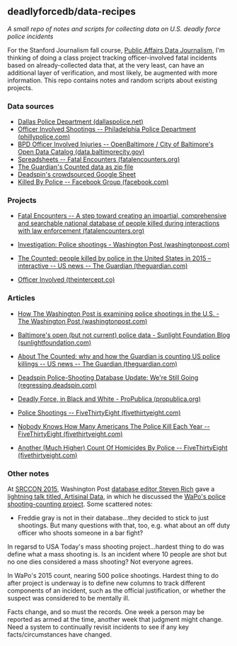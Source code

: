 ## deadlyforcedb/data-recipes

*A small repo of notes and scripts for collecting data on U.S. deadly force police incidents*

For the Stanford Journalism fall course, [Public Affairs Data Journalism](http://padjo.org), I'm thinking of doing a class project tracking officer-involved fatal incidents based on already-collected data that, at the very least, can have an additional layer of verification, and most likely, be augmented with more information. This repo contains notes and random scripts about existing projects.


### Data sources

- [Dallas Police Department (dallaspolice.net)](http://www.dallaspolice.net/ois/ois.html) 
- [Officer Involved Shootings -- Philadelphia Police Department (phillypolice.com)](https://www.phillypolice.com/ois/) 
- [BPD Officer Involved Injuries -- OpenBaltimore / City of Baltimore's Open Data Catalog (data.baltimorecity.gov)](https://data.baltimorecity.gov/Public-Safety/BPD-Officer-Involved-Injuries/3w4d-kckv) 
- [Spreadsheets -- Fatal Encounters (fatalencounters.org)](http://www.fatalencounters.org/spreadsheets/) 
- [The Guardian's Counted data as zip file](http://interactive.guim.co.uk/2015/the-counted/thecounted-data.zip)
- [Deadspin's crowdsourced Google Sheet](https://docs.google.com/spreadsheets/d/1cEGQ3eAFKpFBVq1k2mZIy5mBPxC6nBTJHzuSWtZQSVw/edit?usp=sharing)
- [Killed By Police -- Facebook Group (facebook.com)](https://www.facebook.com/KilledByPolice) 

 

### Projects

- [Fatal Encounters -- A step toward creating an impartial, comprehensive and searchable national database of people killed during interactions with law enforcement (fatalencounters.org)](http://www.fatalencounters.org/) 


- [Investigation: Police shootings - Washington Post (washingtonpost.com)](https://www.washingtonpost.com/graphics/national/police-shootings/) 

- [The Counted: people killed by police in the United States in 2015 – interactive -- US news -- The Guardian (theguardian.com)](http://www.theguardian.com/us-news/ng-interactive/2015/jun/01/the-counted-police-killings-us-database) 

- [Officer Involved (theintercept.co)](https://theintercept.co/officer-involved/) 




### Articles

- [How The Washington Post is examining police shootings in the U.S. - The Washington Post (washingtonpost.com)](http://www.washingtonpost.com/national/how-the-washington-post-is-examining-police-shootings-in-the-us/2015/06/29/f42c10b2-151b-11e5-9518-f9e0a8959f32_story.html) 

- [Baltimore's open (but not current) police data - Sunlight Foundation Blog (sunlightfoundation.com)](https://sunlightfoundation.com/blog/2015/05/01/baltimores-open-but-not-current-police-data/) 
 
- [About The Counted: why and how the Guardian is counting US police killings -- US news -- The Guardian (theguardian.com)](http://www.theguardian.com/us-news/ng-interactive/2015/jun/01/about-the-counted) 

- [Deadspin Police-Shooting Database Update: We're Still Going (regressing.deadspin.com)](http://regressing.deadspin.com/deadspin-police-shooting-database-update-were-still-go-1627414202) 

- [Deadly Force, in Black and White - ProPublica (propublica.org)](http://www.propublica.org/article/deadly-force-in-black-and-white) 

- [Police Shootings -- FiveThirtyEight (fivethirtyeight.com)](http://fivethirtyeight.com/tag/police-shootings/) 

- [Nobody Knows How Many Americans The Police Kill Each Year -- FiveThirtyEight (fivethirtyeight.com)](http://fivethirtyeight.com/features/how-many-americans-the-police-kill-each-year/) 

- [Another (Much Higher) Count Of Homicides By Police -- FiveThirtyEight (fivethirtyeight.com)](http://fivethirtyeight.com/datalab/another-much-higher-count-of-police-homicides/) 


### Other notes

At [SRCCON 2015](http://srccon.org/), Washington Post [database editor Steven Rich](https://twitter.com/dataeditor) gave a [lightning talk titled, Artisinal Data](http://datanews.github.io/thunder/), in which he discussed the [WaPo's police shooting-counting project](http://www.washingtonpost.com/national/how-the-washington-post-is-examining-police-shootings-in-the-us/2015/06/29/f42c10b2-151b-11e5-9518-f9e0a8959f32_story.html). Some scattered notes:

- Freddie gray is not in their database...they decided to stick to just shootings. But many questions with that, too, e.g. what about an off duty officer who shoots someone in a bar fight? 

In regarsd to USA Today's mass shooting project...hardest thing to do was define what a mass shooting is. Is an incident where 10 people are shot but no one dies considered a mass shooting? Not everyone agrees.

In WaPo's 2015 count, nearing 500 police shootings. Hardest thing to do after project is underway is to define new columns to track different components of an incident, such as the official justification, or whether the suspect was considered to be mentally ill.

Facts change, and so must the records. One week a person may be reported as armed at the time, another week that judgment might change. Need a system to continually revisit incidents to see if any key facts/circumstances have changed.



